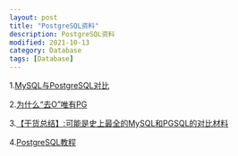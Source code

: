 ```yaml
---
layout: post
title: "PostgreSQL资料"
description: PostgreSQL资料
modified: 2021-10-13
category: Database
tags: [Database]
---
```


1.[MySQL与PostgreSQL对比](https://blog.csdn.net/uniquewonderq/article/details/87648717)

2.[为什么“去O”唯有PG](https://dbaplus.cn/news-19-2765-1.html)

3.[【干货总结】:可能是史上最全的MySQL和PGSQL的对比材料](https://www.cnblogs.com/lyhabc/p/11628042.html)

4.[PostgreSQL教程](https://www.runoob.com/postgresql/postgresql-tutorial.html)